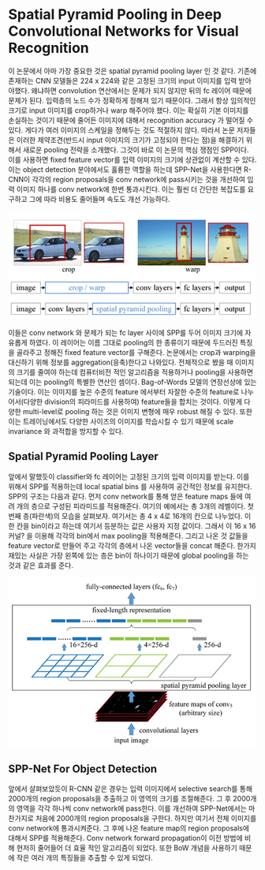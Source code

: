 Spatial Pyramid Pooling in Deep Convolutional Networks for Visual Recognition
=================================================================

이 논문에서 아마 가장 중요한 것은 spatial pyramid pooling layer 인 것 같다. 기존에 존재하는 CNN 모델들은 224 x 224와 같은 고정된 크기의 input 이미지를 입력 받아야했다. 왜냐하면 convolution 연산에서는 문제가 되지 않지만 뒤의 fc 레이어 때문에 문제가 된다. 입력층의 노드 수가 정확하게 정해져 있기 때문이다. 그래서 항상 임의적인 크기로 input 이미지를 crop하거나 warp 해주어야 했다. 이는 확실히 기본 이미지를 손실하는 것이기 때문에 줄어든 이미지에 대해서 recognition accuracy 가 떨어질 수 있다. 게다가 여러 이미지의 스케일을 정해두는 것도 적절하지 않다. 따라서 논문 저자들은 이러한 제약조견(반드시 input 이미지의 크기가 고정되야 한다는 점)을 해결하기 위해서 새로운 pooling 전략을 소개했다. 그것이 바로 이 논문의 핵심 쟁점인 SPP이다. 이를 사용하면 fixed feature vector를 입력 이미지의 크기에 상관없이 계산할 수 있다. 이는 object detection 분야에서도 훌륭한 역할을 하는데 SPP-Net을 사용한다면 R-CNN이 각각의 region proposals을 conv network에 pass시키는 것을 개선하여 입력 이미지 하나를 conv network에 한번 통과시킨다. 이는 훨씬 더 간단한 복잡도를 요구하고 그에 따라 비용도 줄어들며 속도도 개선 가능하다.

![SPP-Net](./img/SPP-Net.png)

이들은 conv network 와 문제가 되는 fc layer 사이에 SPP를 두어 이미지 크기에 자유롭게 하였다. 이 레이어는 이름 그대로 pooling의 한 종류이기 때문에 두드러진 특징을 골라주고 정해진 fixed feature vector를 구해준다. 논문에서는 crop과 warping을 대신하기 위해 정보를 aggregation(응축)한다고 나와있다. 전체적으로 봤을 때 이미지의 크기를 줄여야 하는데 컴퓨터비전 적인 알고리즘을 적용하거나 pooling을 사용하면 되는데 이는 pooling의 특별한 연산인 셈이다.
Bag-of-Words 모델의 연장선상에 있는 기술이다. 이는 이미지를 높은 수준의 feature 에서부터 자잘한 수준의 feature로 나누어서(다양한 division의 피라미드를 사용하여) feature들을 합치는 것이다. 이렇게 다양한 multi-level로 pooling 하는 것은 이미지 변형에 매우 robust 해질 수 있다. 또한 이는 트레이닝에서도 다양한 사이즈의 이미지를 학습시킬 수 있기 때문에 scale invariance 와 과적합을 방지할 수 있다.

## Spatial Pyramid Pooling Layer

앞에서 말했듯이 classifier와 fc 레이어는 고정된 크기의 입력 이미지를 받는다. 이를 위해서 SPP를 적용하는데 local spatial bins 를 사용하여 공간적인 정보를 유지한다. SPP의 구조는 다음과 같다. 먼저 conv network를 통해 얻은 feature maps 들에 여려 개의 층으로 구성된 피라미드를 적용해준다. 여기의 예에서는 총 3개의 레벨이다. 첫번째 층(파란색)의 모습을 살펴보자. 여기서는 총 4 x 4로 16개의 칸으로 나누었다. 이 한 칸을 bin이라고 하는데 여기서 등분하는 값은 사용자 지정 값이다. 그래서 이 16 x 16 커널? 을 이용해 각각의 bin에서 max pooling을 적용해준다. 그리고 나온 것 값들을 feature vector로 만들어 주고 각각의 층에서 나온 vector들을 concat 해준다. 한가지 재밌는 사실은 가장 왼쪽에 있는 층은 bin이 하나이기 때문에 global pooling을 하는 것과 같은 효과를 준다. 

![SPP](./img/SPP.png)

## SPP-Net For Object Detection

앞에서 살펴보았듯이 R-CNN 같은 경우는 입력 이미지에서 selective search를 통해 2000개의 region proposals을 추출하고 이 영역의 크기를 조절해준다. 그 후 2000개의 영역을 각각 하나씩 conv network에 pass한다. 이를 개선하여 SPP-Net에서는 마찬가지로 처음에 2000개의 region proposals을 구한다. 하지만 여기서 전체 이미지를 conv network에 통과시켜준다. 그 후에 나온 feature map의 region proposals에 대해서 SPP를 적용해준다. Conv network forward propagation이 이전 방법에 비해 현저히 줄어들어 더 효율 적인 알고리즘이 되었다. 또한 BoW 개념을 사용하기 때문에 작은 여러 개의 특징들을 추출할 수 있게 되었다. 







